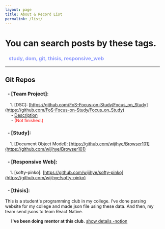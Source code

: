 ```yaml
---
layout: page
title: About & Record List
permalink: /list/
---
```


# You can search posts by these tags.

### &nbsp;&nbsp; <span style="color:#8f9bff">study, dom, git, thisis, responsive_web</span>

---

## Git Repos

### &nbsp; - [Team Project]:

&nbsp;&nbsp;&nbsp; 1. [DSC]: [https://github.com/FoS-Focus-on-Study/Focus_on_Study](https://github.com/FoS-Focus-on-Study/Focus_on_Study)  
&nbsp;&nbsp;&nbsp;&nbsp; - [Description](https://www.notion.so/DSC-3-Web-2987661edbb243798db7c20e2f66254e)  
&nbsp;&nbsp;&nbsp;&nbsp; - <span style="color:red">(Not finished.)</span>

### &nbsp; - [Study]:

&nbsp;&nbsp;&nbsp; 1. [Document Object Model]: [https://github.com/wijihye/Browser101](https://github.com/wijihye/Browser101)

### &nbsp; - [Responsive Web]:

&nbsp;&nbsp;&nbsp; 1. [softy-pinko]: [https://github.com/wijihye/softy-pinko](https://github.com/wijihye/softy-pinko)

### &nbsp; - [thisis]:

This is a student's programming club in my college.
I've done parsing website for my college and made json file using these data. And then, my team send jsons to team React Native.

&nbsp;&nbsp;&nbsp;&nbsp; **I've been doing mentor at this club.** [show details -notion](https://www.notion.so/server-study2-14-5804ec0d949345e297a0ec85fa6e7bdd)
